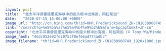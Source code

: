 ```yaml
---
layout: post
title:  "北太平洋弗雷德里克海峡中的座头鲸冲出海面，阿拉斯加"
date:   "2020-07-15 16:00:00 +0800"
image_url: "http://cn.bing.com/th?id=OHR.FrederickSound_ZH-CN1838908749_1920x1080.jpg&rf=LaDigue_1920x1080.jpg&pid=hp"
link: "/search?q=%e5%ba%a7%e5%a4%b4%e9%b2%b8&form=hpcapt&mkt=zh-cn"
copyright: "北太平洋弗雷德里克海峡中的座头鲸冲出海面，阿拉斯加 (© Tony Wu/Minden Pictures)"
image_hash: "4ddc952e92fd20753f0ef66ad774adb3"
image_filename: "th?id=OHR.FrederickSound_ZH-CN1838908749_1920x1080.jpg&rf=LaDigue_1920x1080.jpg&pid=hp"
---
```


